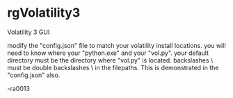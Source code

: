 # rgVolatility3
Volatility 3 GUI

modify the "config.json" file to match your volatility install locations.
you will need to know where your "python.exe" and your "vol.py".
your default directory must be the directory where "vol.py" is located.
backslashes \ must be double backslashes \\ in the filepaths.  This is 
demonstrated in the "config.json" also.


-ra0013
